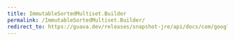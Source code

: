 ```yaml
---
title: ImmutableSortedMultiset.Builder
permalink: /ImmutableSortedMultiset.Builder/
redirect_to: https://guava.dev/releases/snapshot-jre/api/docs/com/google/common/collect/ImmutableSortedMultiset.Builder.html
---
```

